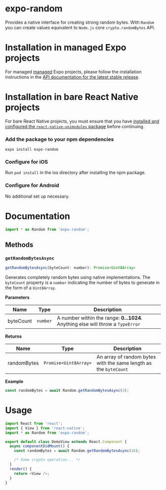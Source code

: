 # expo-random

Provides a native interface for creating strong random bytes. With `Random` you can create values equivalent to `Node.js` core `crypto.randomBytes` API.

# Installation in managed Expo projects

For managed [managed](https://docs.expo.io/versions/latest/introduction/managed-vs-bare/) Expo projects, please follow the installation instructions in the [API documentation for the latest stable release](https://docs.expo.io/versions/latest/sdk/random/).

# Installation in bare React Native projects

For bare React Native projects, you must ensure that you have [installed and configured the `react-native-unimodules` package](https://github.com/unimodules/react-native-unimodules) before continuing.

### Add the package to your npm dependencies

```
expo install expo-random
```

### Configure for iOS

Run `pod install` in the ios directory after installing the npm package.

### Configure for Android

No additional set up necessary.

# Documentation

```js
import * as Random from 'expo-random';
```

## Methods

### `getRandomBytesAsync`

```js
getRandomBytesAsync(byteCount: number): Promise<Uint8Array>
```

Generates completely random bytes using native implementations. The `byteCount` property is a `number` indicating the number of bytes to generate in the form of a `Uint8Array`.

**Parameters**

| Name      | Type     | Description                                                                     |
| --------- | -------- | ------------------------------------------------------------------------------- |
| byteCount | `number` | A number within the range: **0...1024**. Anything else will throw a `TypeError` |

**Returns**

| Name        | Type                  | Description                                                      |
| ----------- | --------------------- | ---------------------------------------------------------------- |
| randomBytes | `Promise<Uint8Array>` | An array of random bytes with the same length as the `byteCount` |

**Example**

```js
const randomBytes = await Random.getRandomBytesAsync(3);
```

# Usage

```javascript
import React from 'react';
import { View } from 'react-native';
import * as Random from 'expo-random';

export default class DemoView extends React.Component {
  async componentDidMount() {
    const randomBytes = await Random.getRandomBytesAsync(16);

    /* Some crypto operation... */
  }
  render() {
    return <View />;
  }
}
```
